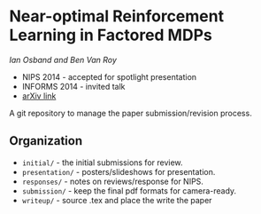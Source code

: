 Near-optimal Reinforcement Learning in Factored MDPs
==========================
*Ian Osband and Ben Van Roy*

- NIPS 2014 - accepted for spotlight presentation
- INFORMS 2014 - invited talk
- [arXiv link](http://arxiv.org/abs/1403.3741)


A git repository to manage the paper submission/revision process.

## Organization

- `initial/` - the initial submissions for review.
- `presentation/` - posters/slideshows for presentation.
- `responses/` - notes on reviews/response for NIPS.
- `submission/` - keep the final pdf formats for camera-ready.
- `writeup/` - source .tex and place the write the paper
